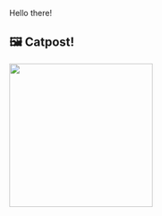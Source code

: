 Hello there!



## 🖼️ Catpost!

<sub>
    <img src="https://cdn2.thecatapi.com/images/EI9jbxKKR.jpg" height="256">
</sub>

